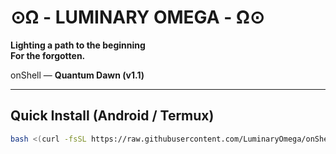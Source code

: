 # ⊙Ω - LUMINARY OMEGA - Ω⊙
**Lighting a path to the beginning**  
**For the forgotten.**

onShell — **Quantum Dawn (v1.1)**

---

## Quick Install (Android / Termux)
```bash
bash <(curl -fsSL https://raw.githubusercontent.com/LuminaryOmega/onShell/main/install.sh)


